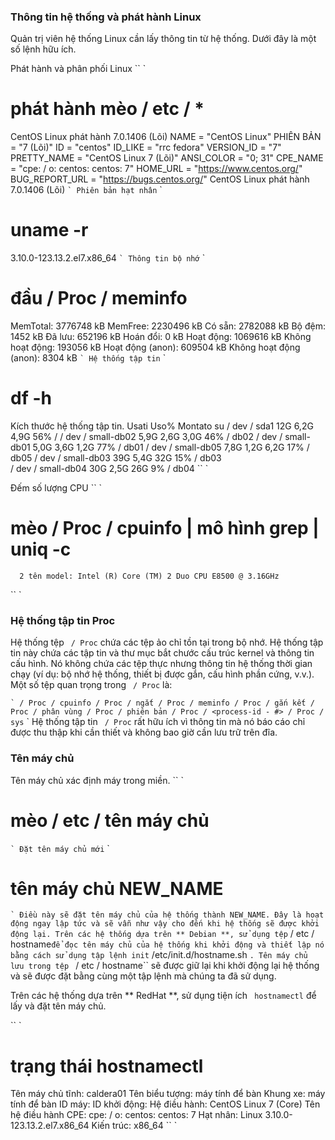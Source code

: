 ### Thông tin hệ thống và phát hành Linux
Quản trị viên hệ thống Linux cần lấy thông tin từ hệ thống. Dưới đây là một số lệnh hữu ích.

Phát hành và phân phối Linux
`` `
# phát hành mèo / etc / *
CentOS Linux phát hành 7.0.1406 (Lõi)
NAME = "CentOS Linux"
PHIÊN BẢN = "7 (Lõi)"
ID = "centos"
ID_LIKE = "rrc fedora"
VERSION_ID = "7"
PRETTY_NAME = "CentOS Linux 7 (Lõi)"
ANSI_COLOR = "0; 31"
CPE_NAME = "cpe: / o: centos: centos: 7"
HOME_URL = "https://www.centos.org/"
BUG_REPORT_URL = "https://bugs.centos.org/"
CentOS Linux phát hành 7.0.1406 (Lõi)
`` `
Phiên bản hạt nhân
`` `
# uname -r
3.10.0-123.13.2.el7.x86_64
`` `
Thông tin bộ nhớ
`` `
# đầu / Proc / meminfo
MemTotal: 3776748 kB
MemFree: 2230496 kB
Có sẵn: 2782088 kB
Bộ đệm: 1452 kB
Đã lưu: 652196 kB
Hoán đổi: 0 kB
Hoạt động: 1069616 kB
Không hoạt động: 193056 kB
Hoạt động (anon): 609504 kB
Không hoạt động (anon): 8304 kB
`` `
Hệ thống tập tin
`` `
# df -h
Kích thước hệ thống tập tin. Usati Uso% Montato su
/ dev / sda1 12G 6,2G 4,9G 56% /
/ dev / small-db02 5,9G 2,6G 3,0G 46% / db02
/ dev / small-db01 5,0G 3,6G 1,2G 77% / db01
/ dev / small-db05 7,8G 1,2G 6,2G 17% / db05
/ dev / small-db03 39G 5,4G 32G 15% / db03                      
/ dev / small-db04 30G 2,5G 26G 9% / db04
`` `

Đếm số lượng CPU
`` `
# mèo / Proc / cpuinfo | mô hình grep | uniq -c
      2 tên model: Intel (R) Core (TM) 2 Duo CPU E8500 @ 3.16GHz
`` `

### Hệ thống tập tin Proc
Hệ thống tệp `` / Proc`` chứa các tệp ảo chỉ tồn tại trong bộ nhớ. Hệ thống tập tin này chứa các tập tin và thư mục bắt chước cấu trúc kernel và thông tin cấu hình. Nó không chứa các tệp thực nhưng thông tin hệ thống thời gian chạy (ví dụ: bộ nhớ hệ thống, thiết bị được gắn, cấu hình phần cứng, v.v.). Một số tệp quan trọng trong `` / Proc`` là:

`` `
/ Proc / cpuinfo
/ Proc / ngắt
/ Proc / meminfo
/ Proc / gắn kết
/ Proc / phân vùng
/ Proc / phiên bản
/ Proc / <process-id - #>
/ Proc / sys
`` `
Hệ thống tập tin `` / Proc`` rất hữu ích vì thông tin mà nó báo cáo chỉ được thu thập khi cần thiết và không bao giờ cần lưu trữ trên đĩa.

### Tên máy chủ
Tên máy chủ xác định máy trong miền.
`` `
# mèo / etc / tên máy chủ
`` `
Đặt tên máy chủ mới
`` `
# tên máy chủ NEW_NAME
`` `
Điều này sẽ đặt tên máy chủ của hệ thống thành NEW_NAME. Đây là hoạt động ngay lập tức và sẽ vẫn như vậy cho đến khi hệ thống sẽ được khởi động lại. Trên các hệ thống dựa trên ** Debian **, sử dụng tệp `` / etc / hostname`` để đọc tên máy chủ của hệ thống khi khởi động và thiết lập nó bằng cách sử dụng tập lệnh init `` /etc/init.d/hostname.sh ``. Tên máy chủ lưu trong tệp `` / etc / hostname`` sẽ được giữ lại khi khởi động lại hệ thống và sẽ được đặt bằng cùng một tập lệnh mà chúng ta đã sử dụng.

Trên các hệ thống dựa trên ** RedHat **, sử dụng tiện ích `` hostnamectl`` để lấy và đặt tên máy chủ.

`` `
# trạng thái hostnamectl
   Tên máy chủ tĩnh: caldera01
         Tên biểu tượng: máy tính để bàn
           Khung xe: máy tính để bàn
        ID máy: <machineId>
           ID khởi động: <bootId>
  Hệ điều hành: CentOS Linux 7 (Core)
       Tên hệ điều hành CPE: cpe: / o: centos: centos: 7
            Hạt nhân: Linux 3.10.0-123.13.2.el7.x86_64
      Kiến trúc: x86_64
`` `